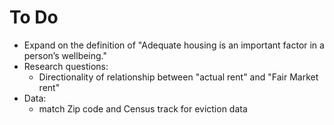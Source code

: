 # To Do

- Expand on the definition of "Adequate housing is an important factor in a person’s wellbeing."
- Research questions: 
  - Directionality of relationship between "actual rent" and "Fair Market rent"
- Data:
  - match Zip code and Census track for eviction data